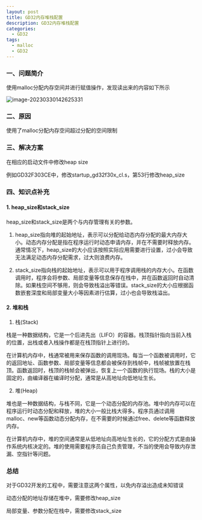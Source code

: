 ```yaml
---
layout: post
title: GD32内存堆栈配置
description: GD32内存堆栈配置
categories:
  - GD32
tags:
  - malloc
  - GD32
---
```


### 一、问题简介

使用malloc分配内存空间并进行赋值操作，发现读出来的内容如下所示

![image-20230330142625331](https://kx-image.oss-cn-chengdu.aliyuncs.com/image-20230330142625331.png)

### 二、原因

使用了malloc分配内存空间超过分配的空间限制

### 三、解决方案

在相应的启动文件中修改heap size

例如GD32F303CE中，修改startup_gd32f30x_cl.s，第53行修改heap_size

### 四、知识点补充

#### 1. heap_size和stack_size

heap_size和stack_size是两个与内存管理有关的参数。

1. heap_size指向堆的起始地址，表示可以分配给动态内存分配的最大内存大小。动态内存分配是指在程序运行时动态申请内存，并在不需要时释放内存。通常情况下，heap_size的大小应该按照实际应用需要进行设置，过小会导致无法满足动态内存分配需求，过大则浪费内存。

2. stack_size指向栈的起始地址，表示可以用于程序调用栈的内存大小。在函数调用时，程序会将参数、局部变量等信息保存在栈中，并在函数返回时自动清除。如果栈空间不够用，则会导致栈溢出等错误。stack_size的大小应根据函数嵌套深度和局部变量大小等因素进行估算，过小也会导致栈溢出。

#### 2. 堆和栈

1. 栈(Stack)

栈是一种数据结构，它是一个后进先出（LIFO）的容器。栈顶指针指向当前入栈的位置，出栈或者入栈操作都是在栈顶指针上进行的。

在计算机内存中，栈通常被用来保存函数的调用现场。每当一个函数被调用时，它的返回地址、函数参数、局部变量等信息都会被保存到栈帧中，栈帧被放置在栈顶。函数返回时，栈顶的栈帧会被弹出，恢复上一个函数的执行现场。栈的大小是固定的，由编译器在编译时分配，通常是从高地址向低地址生长。

2. 堆(Heap)

堆也是一种数据结构，与栈不同，它是一个动态分配的内存池。堆中的内存可以在程序运行时动态分配和释放，堆的大小一般比栈大得多。程序员通过调用malloc、new等函数动态分配内存，在不需要的时候通过free、delete等函数释放内存。

在计算机内存中，堆的空间通常是从低地址向高地址生长的，它的分配方式是由操作系统内核决定的。堆的使用需要程序员自己负责管理，不当的使用会导致内存泄漏、空指针等问题。

### 总结

对于GD32开发的工程中，需要注意这两个属性，以免内存溢出造成未知错误

动态分配的地址存储在堆中，需要修改heap_size

局部变量、参数分配在栈中，需要修改stack_size
